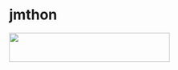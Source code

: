 # jmthon

<p align="left"><a href="https://heroku.com/deploy?template=https://github.com/JMTHON-AR/JMTHON-PACK"> <img src="https://img.shields.io/badge/Deploy%20To%20Heroku-purple?style=for-the-badge&logo=heroku" width="320" height="58.45"/></a></p>
